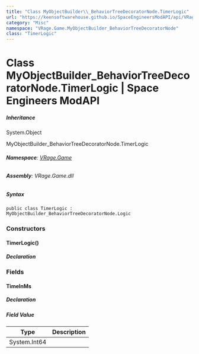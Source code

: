 ```yaml
---
title: "Class MyObjectBuilder\\_BehaviorTreeDecoratorNode.TimerLogic"
url: "https://keensoftwarehouse.github.io/SpaceEngineersModAPI/api/VRage.Game.MyObjectBuilder_BehaviorTreeDecoratorNode.TimerLogic.html"
category: "Misc"
namespace: "VRage.Game.MyObjectBuilder_BehaviorTreeDecoratorNode"
class: "TimerLogic"
---
```


# Class MyObjectBuilder\_BehaviorTreeDecoratorNode.TimerLogic | Space Engineers ModAPI

##### Inheritance

System.Object

MyObjectBuilder\_BehaviorTreeDecoratorNode.TimerLogic

###### **Namespace**: [VRage.Game](https://keensoftwarehouse.github.io/SpaceEngineersModAPI/api/VRage.Game.html)

###### **Assembly**: VRage.Game.dll

##### Syntax

```
public class TimerLogic : MyObjectBuilder_BehaviorTreeDecoratorNode.Logic
```

### Constructors

#### TimerLogic()

##### Declaration

### Fields

#### TimeInMs

##### Declaration

##### Field Value

| Type | Description |
| --- | --- |
| System.Int64 |     |